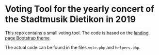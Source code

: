 # Voting Tool for the yearly concert of the Stadtmusik Dietikon in 2019
This repo contains a small voting tool. The code is based on the [landing page Bootstrap theme](https://startbootstrap.com/template-overviews/landing-page/).

The actual code can be found in the files ```vote.php``` and ```helpers.php```.
